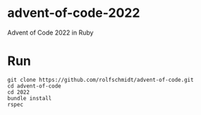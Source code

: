 # advent-of-code-2022

Advent of Code 2022 in Ruby

# Run

```
git clone https://github.com/rolfschmidt/advent-of-code.git
cd advent-of-code
cd 2022
bundle install
rspec
```
